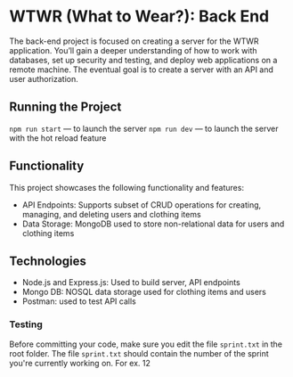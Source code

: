 # WTWR (What to Wear?): Back End

The back-end project is focused on creating a server for the WTWR application. You’ll gain a deeper understanding of how to work with databases, set up security and testing, and deploy web applications on a remote machine. The eventual goal is to create a server with an API and user authorization.

## Running the Project

`npm run start` — to launch the server
`npm run dev` — to launch the server with the hot reload feature

## Functionality

This project showcases the following functionality and features:

- API Endpoints: Supports subset of CRUD operations for creating, managing, and deleting users and clothing items
- Data Storage: MongoDB used to store non-relational data for users and clothing items

## Technologies

- Node.js and Express.js: Used to build server, API endpoints
- Mongo DB: NOSQL data storage used for clothing items and users
- Postman: used to test API calls

### Testing

Before committing your code, make sure you edit the file `sprint.txt` in the root folder. The file `sprint.txt` should contain the number of the sprint you're currently working on. For ex. 12
